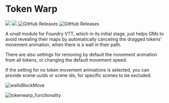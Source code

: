 # Token Warp
![](https://img.shields.io/badge/Foundry-v11.314-informational)  ![](https://img.shields.io/badge/Dnd5e-v2.0.1+-informational)  ![GitHub Releases](https://img.shields.io/github/downloads/thatlonelybugbear/token-warp/total)
![GitHub Releases](https://img.shields.io/github/downloads/thatlonelybugbear/token-warp/latest/total)

<hl>
A small module for Foundry VTT, which in its initial stage, just helps GMs to avoid revealing their maps by automatically canceling the dragged tokens' movement animation, when there is a wall in their path.

There are also settings for removing by default the movement animation from all tokens, or changing the default movement speed.

If the setting for no token movement animations is selected, you can provide scene uuids or scene ids, for specific scenes to be excluded.

![wallsBlockMove](https://github.com/thatlonelybugbear/token-warp/assets/7237090/cd6a9677-5cb2-494b-ad82-b2b735911f6e)


![tokenwarp_functionality](https://github.com/thatlonelybugbear/token-warp/assets/7237090/4937e939-9964-44ff-9c66-bcc27066711e)
